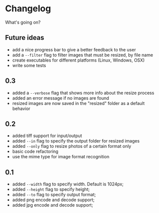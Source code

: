 # Changelog

What's going on?

## Future ideas

* add a nice progress bar to give a better feedback to the user
* add a `--filter` flag to filter images that must be resized, by file name
* create executables for different platforms (Linux, Windows, OSX)
* write some tests

## 0.3

* added a `--verbose` flag that shows more info about the resize process
* added an error message if no images are found
* resized images are now saved in the "resized" folder as a default behavior

## 0.2

* added tiff support for input/output
* added `--in` flag to specify the output folder for resized images
* added `--only` flag to resize photos of a certain format only
* basic code refactoring
* use the mime type for image format recognition

## 0.1

* added `--width` flag to specify width. Default is 1024px;
* added `--height` flag to specify height;
* added `--to` flag to specify output format;
* added png encode and decode support;
* added jpg encode and decode support;
